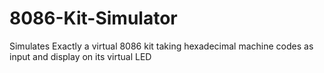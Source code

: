 # 8086-Kit-Simulator
Simulates Exactly a virtual 8086 kit taking hexadecimal machine codes as input and display on its virtual LED
